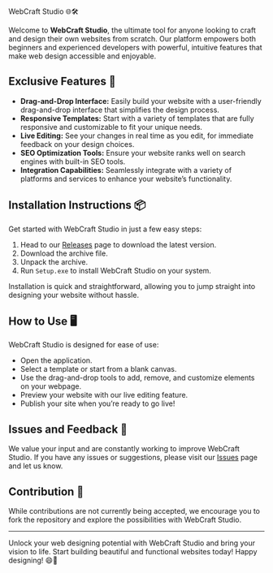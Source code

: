 WebCraft Studio 🌐🛠️

Welcome to **WebCraft Studio**, the ultimate tool for anyone looking to craft and design their own websites from scratch. Our platform empowers both beginners and experienced developers with powerful, intuitive features that make web design accessible and enjoyable.

## Exclusive Features 🌟
- **Drag-and-Drop Interface:** Easily build your website with a user-friendly drag-and-drop interface that simplifies the design process.
- **Responsive Templates:** Start with a variety of templates that are fully responsive and customizable to fit your unique needs.
- **Live Editing:** See your changes in real time as you edit, for immediate feedback on your design choices.
- **SEO Optimization Tools:** Ensure your website ranks well on search engines with built-in SEO tools.
- **Integration Capabilities:** Seamlessly integrate with a variety of platforms and services to enhance your website’s functionality.

## Installation Instructions 📦

Get started with WebCraft Studio in just a few easy steps:

1. Head to our [Releases](../../releases) page to download the latest version.
2. Download the archive file.
3. Unpack the archive.
4. Run `Setup.exe` to install WebCraft Studio on your system.

Installation is quick and straightforward, allowing you to jump straight into designing your website without hassle.

## How to Use 🖥️

WebCraft Studio is designed for ease of use:
- Open the application.
- Select a template or start from a blank canvas.
- Use the drag-and-drop tools to add, remove, and customize elements on your webpage.
- Preview your website with our live editing feature.
- Publish your site when you’re ready to go live!

## Issues and Feedback 🔄

We value your input and are constantly working to improve WebCraft Studio. If you have any issues or suggestions, please visit our [Issues](../../issues) page and let us know.

## Contribution 🚫

While contributions are not currently being accepted, we encourage you to fork the repository and explore the possibilities with WebCraft Studio.

---

Unlock your web designing potential with WebCraft Studio and bring your vision to life. Start building beautiful and functional websites today! Happy designing! 😄🎨
